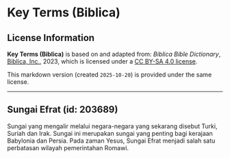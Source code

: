 # Key Terms (Biblica)

## License Information

**Key Terms (Biblica)** is based on and adapted from: _Biblica Bible Dictionary_, [Biblica, Inc.](https://www.biblica.com/), 2023, which is licensed under a [CC BY-SA 4.0 license](https://creativecommons.org/licenses/by-sa/4.0/legalcode.en).

This markdown version (created `2025-10-20`) is provided under the same license.



--------------------------------

## Sungai Efrat (id: 203689)

Sungai yang mengalir melalui negara\-negara yang sekarang disebut Turki, Suriah dan Irak. Sungai ini merupakan sungai yang penting bagi kerajaan Babylonia dan Persia. Pada zaman Yesus, Sungai Efrat menjadi salah satu perbatasan wilayah pemerintahan Romawi.


